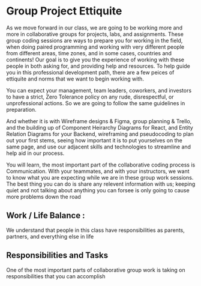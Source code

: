 # Group Project Ettiquite

As we move forward in our class, we are going to be working more and more in collaborative groups for projects, labs, and assignments. These group coding sessions are ways to prepare you for working in the field, when doing paired programming and working with very different people from different areas, time zones, and in some cases, countries and continents! Our goal is to give you the experience of working with these people in both asking for, and providing help and resources. To help guide you in this professional development path, there are a few peices of ettiquite and norms that we want to begin working with.


You can expect your management, team leaders, coworkers, and investors to have a strict, Zero Tolerance policy on any rude, disrespectful, or unprofessional actions. So we are going to follow the same guidelines in preparation.

And whether it is with Wireframe designs & Figma, group planning & Trello, and the building up of Component Heirarchy Diagrams for React, and Entity Relation Diagrams for your Backend, wireframing and pseudocoding to plan out your first stems, seeing how important it is to put yourselves on the same page, and use our adjacent skills and technologies to streamline and help aid in our process.


You will learn, the most important part of the collaborative coding process is Communication. With your teammates, and with your instructors, we want to know what you are expecting while we are in these group work sessions. The best thing you can do is share any relevent information with us; keeping quiet and not talking about anything you can forsee is only going to cause more problems down the road

## Work / Life Balance :


We understand that people in this class have responsibilities as parents, partners, and everything else in life

## Responsibilities and Tasks

One of the most important parts of collaborative group work is taking on responsibilities that you can accomplish
